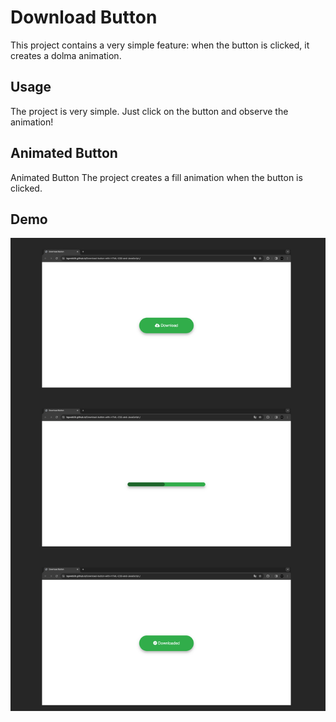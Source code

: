# Download Button

This project contains a very simple feature: when the button is clicked, it creates a dolma animation.

## Usage

The project is very simple. Just click on the button and observe the animation!

## Animated Button

Animated Button The project creates a fill animation when the button is clicked. 

## Demo

![Download Button Image](https://github.com/BGWEB08/README.md-IMAGES/blob/main/JavaScript%20Trials/Download%20Button/downloadbutton-img.png?raw=true)
